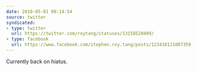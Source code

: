 ```yaml
---
date: 2010-05-01 00:14:54
source: twitter
syndicated:
- type: twitter
  url: https://twitter.com/roytang/statuses/13158520409/
- type: facebook
  url: https://www.facebook.com/stephen.roy.tang/posts/123410111007359
---
```


Currently back on hiatus.